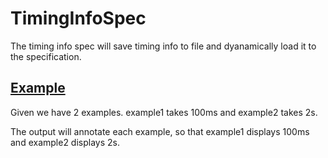 # TimingInfoSpec

The timing info spec will save timing info to file and dyanamically load it to the specification.

## [Example](- "")

Given we have 2 examples. example1 takes 100ms and example2 takes 2s.



The output will annotate each example, so that example1 displays 100ms and example2 displays 2s.